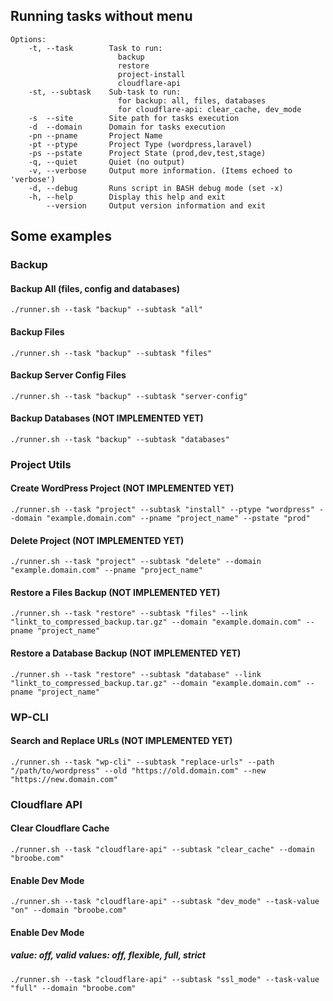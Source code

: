 ## Running tasks without menu

```
Options:
    -t, --task        Task to run:
                        backup
                        restore
                        project-install
                        cloudflare-api
    -st, --subtask    Sub-task to run:
                        for backup: all, files, databases
                        for cloudflare-api: clear_cache, dev_mode
    -s  --site        Site path for tasks execution
    -d  --domain      Domain for tasks execution
    -pn --pname       Project Name
    -pt --ptype       Project Type (wordpress,laravel)
    -ps --pstate      Project State (prod,dev,test,stage)
    -q, --quiet       Quiet (no output)
    -v, --verbose     Output more information. (Items echoed to 'verbose')
    -d, --debug       Runs script in BASH debug mode (set -x)
    -h, --help        Display this help and exit
        --version     Output version information and exit
```

## Some examples

### Backup

#### Backup All (files, config and databases)

```
./runner.sh --task "backup" --subtask "all"
```

#### Backup Files

```
./runner.sh --task "backup" --subtask "files"
```

#### Backup Server Config Files

```
./runner.sh --task "backup" --subtask "server-config"
```

#### Backup Databases (NOT IMPLEMENTED YET)

```
./runner.sh --task "backup" --subtask "databases"
```

### Project Utils

#### Create WordPress Project (NOT IMPLEMENTED YET)

```
./runner.sh --task "project" --subtask "install" --ptype "wordpress" --domain "example.domain.com" --pname "project_name" --pstate "prod"
```

#### Delete Project (NOT IMPLEMENTED YET)

```
./runner.sh --task "project" --subtask "delete" --domain "example.domain.com" --pname "project_name"
```

#### Restore a Files Backup (NOT IMPLEMENTED YET)

```
./runner.sh --task "restore" --subtask "files" --link "linkt_to_compressed_backup.tar.gz" --domain "example.domain.com" --pname "project_name"
```

#### Restore a Database Backup (NOT IMPLEMENTED YET)

```
./runner.sh --task "restore" --subtask "database" --link "linkt_to_compressed_backup.tar.gz" --domain "example.domain.com" --pname "project_name"
```

### WP-CLI

#### Search and Replace URLs (NOT IMPLEMENTED YET)

```
./runner.sh --task "wp-cli" --subtask "replace-urls" --path "/path/to/wordpress" --old "https://old.domain.com" --new "https://new.domain.com"
```

### Cloudflare API

#### Clear Cloudflare Cache

```
./runner.sh --task "cloudflare-api" --subtask "clear_cache" --domain "broobe.com"
```
#### Enable Dev Mode

```
./runner.sh --task "cloudflare-api" --subtask "dev_mode" --task-value "on" --domain "broobe.com" 
```
#### Enable Dev Mode
##### value: off, valid values: off, flexible, full, strict
```
./runner.sh --task "cloudflare-api" --subtask "ssl_mode" --task-value "full" --domain "broobe.com" 
```